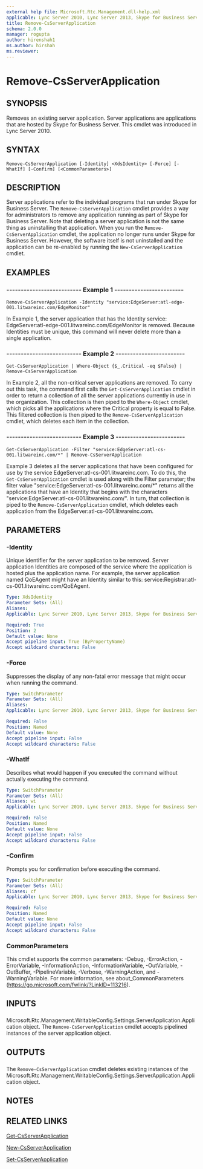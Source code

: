 ```yaml
---
external help file: Microsoft.Rtc.Management.dll-help.xml
applicable: Lync Server 2010, Lync Server 2013, Skype for Business Server 2015, Skype for Business Server 2019
title: Remove-CsServerApplication
schema: 2.0.0
manager: rogupta
author: hirenshah1
ms.author: hirshah
ms.reviewer:
---
```


# Remove-CsServerApplication

## SYNOPSIS
Removes an existing server application.
Server applications are applications that are hosted by Skype for Business Server.
This cmdlet was introduced in Lync Server 2010.


## SYNTAX

```
Remove-CsServerApplication [-Identity] <XdsIdentity> [-Force] [-WhatIf] [-Confirm] [<CommonParameters>]
```

## DESCRIPTION
Server applications refer to the individual programs that run under Skype for Business Server.
The `Remove-CsServerApplication` cmdlet provides a way for administrators to remove any application running as part of Skype for Business Server.
Note that deleting a server application is not the same thing as uninstalling that application.
When you run the `Remove-CsServerApplication` cmdlet, the application no longer runs under Skype for Business Server.
However, the software itself is not uninstalled and the application can be re-enabled by running the `New-CsServerApplication` cmdlet.


## EXAMPLES

### -------------------------- Example 1 ------------------------
```
Remove-CsServerApplication -Identity "service:EdgeServer:atl-edge-001.litwareinc.com/EdgeMonitor"
```

In Example 1, the server application that has the Identity service: EdgeServer:atl-edge-001.litwareinc.com/EdgeMonitor is removed.
Because Identities must be unique, this command will never delete more than a single application.


### -------------------------- Example 2 ------------------------
```
Get-CsServerApplication | Where-Object {$_.Critical -eq $False} | Remove-CsServerApplication
```

In Example 2, all the non-critical server applications are removed.
To carry out this task, the command first calls the `Get-CsServerApplication` cmdlet in order to return a collection of all the server applications currently in use in the organization.
This collection is then piped to the `Where-Object` cmdlet, which picks all the applications where the Critical property is equal to False.
This filtered collection is then piped to the `Remove-CsServerApplication` cmdlet, which deletes each item in the collection.


### -------------------------- Example 3 ------------------------
```
Get-CsServerApplication -Filter "service:EdgeServer:atl-cs-001.litwareinc.com/*" | Remove-CsServerApplication
```

Example 3 deletes all the server applications that have been configured for use by the service EdgeServer:atl-cs-001.litwareinc.com.
To do this, the `Get-CsServerApplication` cmdlet is used along with the Filter parameter; the filter value "service:EdgeServer:atl-cs-001.litwareinc.com/*" returns all the applications that have an Identity that begins with the characters "service:EdgeServer:atl-cs-001.litwareinc.com/".
In turn, that collection is piped to the `Remove-CsServerApplication` cmdlet, which deletes each application from the EdgeServer:atl-cs-001.litwareinc.com.


## PARAMETERS

### -Identity
Unique identifier for the server application to be removed.
Server application Identities are composed of the service where the application is hosted plus the application name.
For example, the server application named QoEAgent might have an Identity similar to this: service:Registrar:atl-cs-001.litwareinc.com/QoEAgent.

```yaml
Type: XdsIdentity
Parameter Sets: (All)
Aliases: 
Applicable: Lync Server 2010, Lync Server 2013, Skype for Business Server 2015, Skype for Business Server 2019

Required: True
Position: 2
Default value: None
Accept pipeline input: True (ByPropertyName)
Accept wildcard characters: False
```

### -Force
Suppresses the display of any non-fatal error message that might occur when running the command.

```yaml
Type: SwitchParameter
Parameter Sets: (All)
Aliases: 
Applicable: Lync Server 2010, Lync Server 2013, Skype for Business Server 2015, Skype for Business Server 2019

Required: False
Position: Named
Default value: None
Accept pipeline input: False
Accept wildcard characters: False
```

### -WhatIf
Describes what would happen if you executed the command without actually executing the command.

```yaml
Type: SwitchParameter
Parameter Sets: (All)
Aliases: wi
Applicable: Lync Server 2010, Lync Server 2013, Skype for Business Server 2015, Skype for Business Server 2019

Required: False
Position: Named
Default value: None
Accept pipeline input: False
Accept wildcard characters: False
```

### -Confirm
Prompts you for confirmation before executing the command.

```yaml
Type: SwitchParameter
Parameter Sets: (All)
Aliases: cf
Applicable: Lync Server 2010, Lync Server 2013, Skype for Business Server 2015, Skype for Business Server 2019

Required: False
Position: Named
Default value: None
Accept pipeline input: False
Accept wildcard characters: False
```

### CommonParameters
This cmdlet supports the common parameters: -Debug, -ErrorAction, -ErrorVariable, -InformationAction, -InformationVariable, -OutVariable, -OutBuffer, -PipelineVariable, -Verbose, -WarningAction, and -WarningVariable. For more information, see about_CommonParameters (https://go.microsoft.com/fwlink/?LinkID=113216).

## INPUTS

###  
Microsoft.Rtc.Management.WritableConfig.Settings.ServerApplication.Application object.
The `Remove-CsServerApplication` cmdlet accepts pipelined instances of the server application object.

## OUTPUTS

###  
The `Remove-CsServerApplication` cmdlet deletes existing instances of the Microsoft.Rtc.Management.WritableConfig.Settings.ServerApplication.Application object.

## NOTES

## RELATED LINKS

[Get-CsServerApplication](Get-CsServerApplication.md)

[New-CsServerApplication](New-CsServerApplication.md)

[Set-CsServerApplication](Set-CsServerApplication.md)

